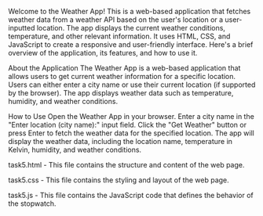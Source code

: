 Welcome to the Weather App! This is a web-based application that fetches weather data from a weather API based on the user's location or a user-inputted location. The app displays the current weather conditions, temperature, and other relevant information. It uses HTML, CSS, and JavaScript to create a responsive and user-friendly interface. Here's a brief overview of the application, its features, and how to use it.

About the Application
The Weather App is a web-based application that allows users to get current weather information for a specific location. Users can either enter a city name or use their current location (if supported by the browser). The app displays weather data such as temperature, humidity, and weather conditions.

How to Use
Open the Weather App in your browser.
Enter a city name in the "Enter location (city name):" input field.
Click the "Get Weather" button or press Enter to fetch the weather data for the specified location.
The app will display the weather data, including the location name, temperature in Kelvin, humidity, and weather conditions.

task5.html - This file contains the structure and content of the web page.

task5.css - This file contains the styling and layout of the web page.

task5.js - This file contains the JavaScript code that defines the behavior of the stopwatch.
